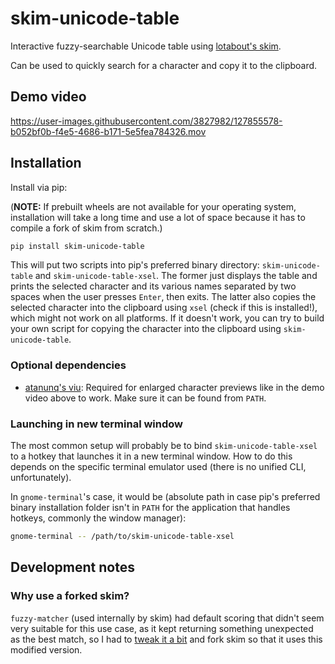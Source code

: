 # skim-unicode-table

Interactive fuzzy-searchable Unicode table using [lotabout's skim][1].

Can be used to quickly search for a character and copy it to the clipboard.


## Demo video

https://user-images.githubusercontent.com/3827982/127855578-b052bf0b-f4e5-4686-b171-5e5fea784326.mov


## Installation

Install via pip:

(**NOTE:** If prebuilt wheels are not available for your operating system,
installation will take a long time and use a lot of space because it has to
compile a fork of skim from scratch.)

```bash
pip install skim-unicode-table
```

This will put two scripts into pip's preferred binary directory:
`skim-unicode-table` and `skim-unicode-table-xsel`. The former just displays
the table and prints the selected character and its various names separated by
two spaces when the user presses `Enter`, then exits. The latter also copies
the selected character into the clipboard using `xsel` (check if this is
installed!), which might not work on all platforms. If it doesn't work, you can
try to build your own script for copying the character into the clipboard using
`skim-unicode-table`.

### Optional dependencies

- [atanunq's viu][2]: Required for enlarged character previews like in the demo
  video above to work. Make sure it can be found from `PATH`.

### Launching in new terminal window

The most common setup will probably be to bind `skim-unicode-table-xsel` to
a hotkey that launches it in a new terminal window. How to do this depends on
the specific terminal emulator used (there is no unified CLI, unfortunately).

In `gnome-terminal`'s case, it would be (absolute path in case pip's preferred
binary installation folder isn't in `PATH` for the application that handles
hotkeys, commonly the window manager):

```bash
gnome-terminal -- /path/to/skim-unicode-table-xsel
```


## Development notes

### Why use a forked skim?

`fuzzy-matcher` (used internally by skim) had default scoring that didn't seem
very suitable for this use case, as it kept returning something unexpected as
the best match, so I had to [tweak it a bit][3] and fork skim so that it uses
this modified version.


[1]: https://github.com/lotabout/skim "lotabout/skim on GitHub"
[2]: https://github.com/atanunq/viu "atanunq/viu on GitHub"
[3]: https://github.com/smheidrich/fuzzy-matcher/compare/master...smheidrich:for_skim_unicode#diff-2099478acb23e56398caeea19c6a315098d4d7ae4d6d642b8cbacb647ce3f2e8
